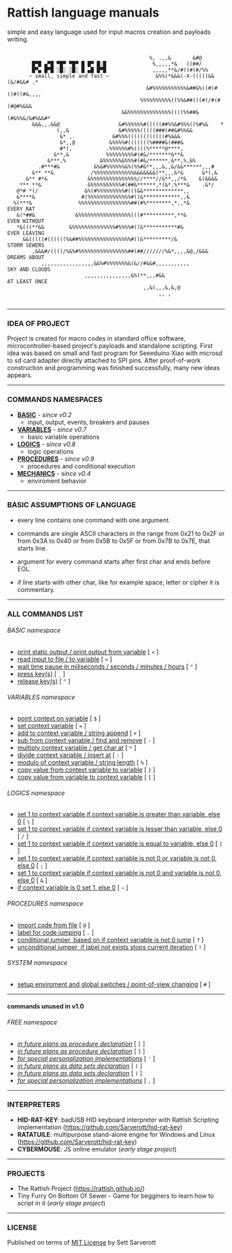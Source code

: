 # Rattish language manuals
simple and easy language used for input macros creation and payloads writing. 

```                                                                               

                                              %, .,,&       &#@                 
        █▀█ ▄▀█ ▀█▀ ▀█▀ █ █▀ █░█               %,,,,,*&   ((##/                 
        █▀▄ █▀█ ░█░ ░█░ █ ▄█ █▀█               ,,,,,**&/#((#(#/%%               
       ~ small, simple and fast ~               &%%(*&&&(-X-(((((&&(&/#&&# .*    
                                             &#%%%%%%%%%%%&##&%((#(#((#((#&,,,,
                                           %%%%%%%%%%((%%&##(((#(/#(#(#@#%&&&   
                                     &&%%%%%%%%%%%%%%((((%%##&(#&%%&/&#%&&#*    
        &&&,,.&&@                   &#%%%%%%#(((((##%%&#%%%((%#%&    *          
                (,,&                &#%%%%%(((((###(##&#%%&&             
                 &* ,.            &#%%%((((((((((((#%&&&                  
                 &*,,@           &%%%%#(((((((%####&(###&                  
                 #*(,           .%%%%%%#%((((%*****@****,                   
               &**,&            %%%%%%%%%#(#&/*******&**&                    
             &***,%           &%%%%%%&%%%#(#&/******,&**,%,&%                 
          .#***#&           &%&#%%%%%%&%(%%#&**,,,&,,&/&&******,,,#            
        &** **&            /%%%%%%%%%%%%%&&&&&&&(**,,,&*&      &*(,&            
      &** #*&             &%%%%%%%%%%%%%%%//****//&**,,/*&    &(&&&&            
    *** **&               &%%%%%%%%%%#(##&******,*(&*,%***&    .&*/             
   @*# *(/               &%(#%%%%%%%%%#(((&&*************,,                     
   &****&               #(%%%%%%%%%%%%%%#((&************,,&                     
  %(***&               %%%%%%%%%%%%%%%%%##(#%********,*,,*&          EVERY RAT        
   &(*##&             &%%%%%%%%%%%%%%%%%(((#**********,**&           EVEN WITHOUT
   *&(((**&&        &%%%%%%%%%%%%%%#%%%%#((&***********#&            EVER LEAVING
     &&(((((#((((((%&##%%%%%%%%%%%%%%%%%#((&*********/&              STORM SEWERS
        ,&&&#/((((/%&%#%%%%%%%%%%%%%%%%##(##///////%&*,,,,&@,/&&&    DREAMS ABOUT
           ,,,,,,,,,,,,,,,,,&&%#%%%%%%%&(&//#&&#,,,,,,,,,,,          SKY AND CLOUDS
                         ,,,,,,,,,,,,,,,&%(**,,,#&&                  AT LEAST ONCE
                                            ,,&(,,,&,&,@                        
                                                 ,, ,                           


```

---

### IDEA OF PROJECT
Project is created for macro codes in standard office software, microcontroller-based project's payloads and standalone scripting. First idea was based on small and fast program for Seeeduino Xiao with microsd to sd card adapter directly attached to SPI pins. After proof-of-work construction and programming was finished successfully, many new ideas appears.

---

### COMMANDS NAMESPACES
- [__BASIC__](#basic-namespace) - _since v0.2_
  - input, output, events, breakers and pauses
- [__VARIABLES__](#variables-namespace) - _since v0.7_
  - basic variable operations
- [__LOGICS__](#logics-namespace) - _since v0.8_
  - logic operations
- [__PROCEDURES__](#procedures-namespace) - _since v0.9_
  - procedures and conditional execution
- [__MECHANICS__](#mechanics-namespace) - _since v0.4_
  - enviroment behavior

---

### BASIC ASSUMPTIONS OF LANGUAGE

- every line contains one command with one argument.

- commands are single ASCII characters in the range from 0x21 to 0x2F or from 0x3A to 0x40 or from 0x5B to 0x5F or from 0x7B to 0x7E, that starts line.

- argument for every command starts after first char and ends before EOL.

- if line starts with other char, like for example space, letter or cipher it is commentary.

---

### ALL COMMANDS LIST

###### BASIC namespace
- [print static output / print output from variable](./command-list/0x3c.md) [ `<` ]
- [read input to file / to variable](./command-list/0x3e.md) [ `>` ]
- [wait time pause in miliseconds / seconds / minutes / hours](./command-list/0x2e.md) [ `"` ]
- [press key(s)](./command-list/0x5f.md) [ `_` ]
- [release key(s)](./command-list/0x5e.md) [ `^` ]

###### VARIABLES namespace
- [point context on variable](./command-list/0x24.md) [ `$` ]
- [set context variable](./command-list/0x3d.md) [ `=` ]
- [add to context variable / string append](./command-list/0x2b.md) [ `+` ]
- [sub from context variable / find and remove](./command-list/0x2d.md) [ `-` ]
- [multiply context variable / get char at](./command-list/0x2a.md) [ `*` ]
- [divide context variable / insert at](./command-list/0x3a.md) [ `:` ]
- [modulo of context variable / string length](./command-list/0x40.md) [ `%` ]
- [copy value from context variable to variable](./command-list/0x7d.md) [ `}` ]
- [copy value from variable to context variable](./command-list/0x7b.md) [ `{` ]

###### LOGICS namespace
- [set 1 to context variable if context variable is greater than variable, else 0](./command-list/0x5c.md) [ `\` ]
- [set 1 to context variable if context variable is lesser than variable, else 0](./command-list/0x2f.md) [ `/` ]
- [set 1 to context variable if context variable is equal to variable, else 0](./command-list/0x7c.md) [ `|` ]
- [set 1 to context variable if context variable is not 0 or variable is not 0, else 0](./command-list/0x3b.md) [ `;` ]
- [set 1 to context variable if context variable is not 0 and variable is not 0, else 0](./command-list/0x26.md) [ `&` ]
- [if context variable is 0 set 1, else 0](./command-list/0x7e.md) [ `~` ]

###### PROCEDURES namespace
- [import code from file](./command-list/0x40.md) [ `@` ]
- [label for code jumping](./) [ `.` ]
- [conditional jumper, based on if context variable is not 0 jump](./command-list/0x3f.md) [ `?` ]
- [unconditional jumper, if label not exists stops current iteration](./command-list/0x21.md) [ `!` ]

###### SYSTEM namespace
- [setup enviroment and global switches / point-of-view changing](./command-list/0x23.md) [ `#` ]

---
#### commands unused in v1.0
###### FREE namespace
- [_in future plans as procedure declaration_]() [ `[` ]
- [_in future plans as procedure declaration_]() [ `]` ]
- [_for special personalization implementations_](./command-list/0x27.md) [ `'` ]
- [_in future plans as data sets declaration_](./command-list/0x5b.md) [ `(` ]
- [_in future plans as data sets declaration_](./command-list/0x5d.md) [ `)` ]
- [_for special personalization implementations_](./command-list/0x27.md) [ `,` ]

---

### INTERPRETERS

- __HID-RAT-KEY__: badUSB HID keyboard interpreter with Rattish Scripting implementation (https://github.com/Sarverott/hid-rat-key)
- __RATATUILE__: multipurpose stand-alone engine for Windows and Linux (https://github.com/Sarverott/hid-rat-key)
- __CYBERMOUSE__: JS online emulator (_early stage project_)

---

### PROJECTS

- The Rattish Project (https://rattish.github.io/)
- Tiny Furry On Bottom Of Sewer - Game for begginers to learn how to script in it (_early stage project_)


---

### LICENSE

Published on terms of [MIT License](./LICENSE) by Sett Sarverott
